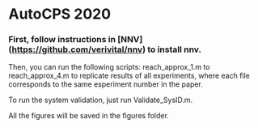# AutoCPS 2020### First, follow instructions in [NNV] (https://github.com/verivital/nnv) to install nnv.Then, you can run the following scripts: reach_approx_1.m to reach_approx_4.m to replicate results of all experiments, where each file corresponds to the same esperiment number in the paper.To run the system validation, just run Validate_SysID.m.All the figures will be saved in the figures folder.